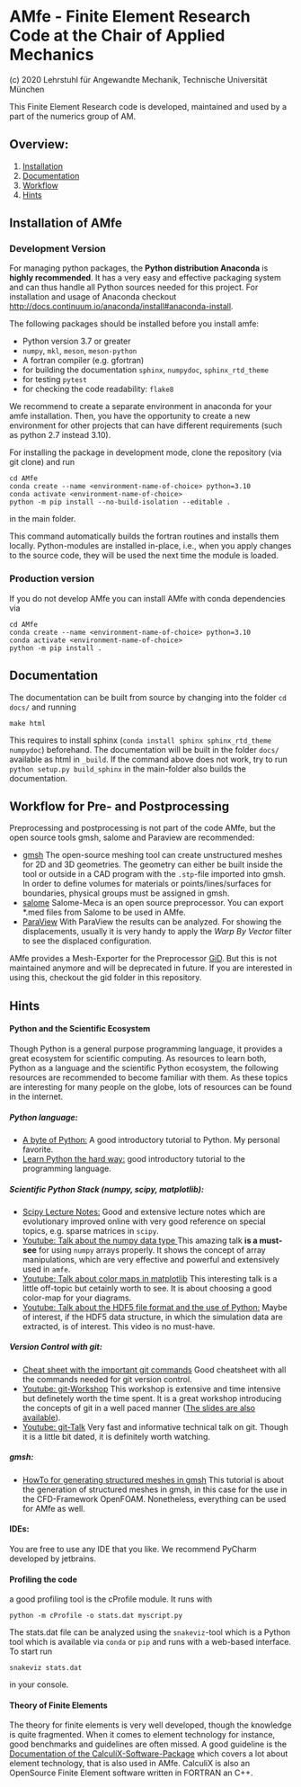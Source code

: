 AMfe - Finite Element Research Code at the Chair of Applied Mechanics
=====================================================================

(c) 2020 Lehrstuhl für Angewandte Mechanik, Technische Universität München


This Finite Element Research code is developed, maintained and used by a part of the numerics group of AM.

Overview:
---------

1.  [Installation](#installation-of-amfe)
2.  [Documentation](#documentation)
3.  [Workflow](#workflow-for-pre--and-postprocessing)
4.  [Hints](#hints)


Installation of AMfe
--------------------

### Development Version

For managing python packages, the **Python distribution Anaconda** is **highly recommended**.
It has a very easy and effective packaging system and can thus handle all Python sources needed for this project.
For installation and usage of Anaconda checkout http://docs.continuum.io/anaconda/install#anaconda-install.

The following packages should be installed before you install amfe:

   - Python version 3.7 or greater
   - `numpy`, `mkl`, `meson`, `meson-python`
   - A fortran compiler (e.g. gfortran)
   - for building the documentation `sphinx`, `numpydoc`, `sphinx_rtd_theme`
   - for testing `pytest`
   - for checking the code readability: `flake8`

We recommend to create a separate environment in anaconda for your amfe installation.
Then, you have the opportunity to create a new environment for other projects that can have different
requirements (such as python 2.7 instead 3.10). 


For installing the package in development mode, clone the repository (via git clone) and run

    cd AMfe
    conda create --name <environment-name-of-choice> python=3.10
    conda activate <environment-name-of-choice> 
    python -m pip install --no-build-isolation --editable .

in the main folder.

This command automatically builds the fortran routines and installs them locally.
Python-modules are installed in-place,
i.e., when you apply changes to the source code, they will be used the next time the module is loaded.


### Production version

If you do not develop AMfe you can install AMfe with conda dependencies via

    cd AMfe
    conda create --name <environment-name-of-choice> python=3.10
    conda activate <environment-name-of-choice> 
    python -m pip install .


Documentation
-------------

The documentation can be built from source by changing into the folder `cd docs/` and running

    make html

This requires to install sphinx (`conda install sphinx sphinx_rtd_theme numpydoc`) beforehand.
The documentation will be built in the folder `docs/` available as html in `_build`.
If the command above does not work, try to run `python setup.py build_sphinx` in the main-folder
also builds the documentation.

Workflow for Pre- and Postprocessing
------------------------------------
Preprocessing and postprocessing is not part of the code AMfe, but the open source tools gmsh, salome
and Paraview are recommended:

- [gmsh](https://gmsh.info) The open-source meshing tool can create unstructured meshes for 2D and 3D geometries. The geometry can either be built inside the tool or outside in a CAD program with the `.stp`-file imported into gmsh. In order to define volumes for materials or points/lines/surfaces for boundaries, physical groups must be assigned in gmsh.
- [salome](https://salome-platform.org) Salome-Meca is an open source preprocessor. You can export *.med files from Salome to be used in AMfe.
- [ParaView](https://www.paraview.org) With ParaView the results can be analyzed. For showing the displacements, usually it is very handy to apply the *Warp By Vector* filter to see the displaced configuration.

AMfe provides a Mesh-Exporter for the Preprocessor [GiD](http://www.gidhome.com/).
But this is not maintained anymore and will be deprecated in future.
If you are interested in using this, checkout the gid folder in this repository.

Hints
-----

#### Python and the Scientific Ecosystem

Though Python is a general purpose programming language, it provides a great ecosystem for scientific computing.
As resources to learn both, Python as a language and the scientific Python ecosystem,
the following resources are recommended to become familiar with them.
As these topics are interesting for many people on the globe, lots of resources can be found in the internet.

##### Python language:
- [A byte of Python:](http://python.swaroopch.com/) A good introductory tutorial to Python. My personal favorite.
- [Learn Python the hard way:](http://learnpythonthehardway.org/book/) good introductory tutorial to the programming language.

##### Scientific Python Stack (numpy, scipy, matplotlib):
- [Scipy Lecture Notes:](https://www.scipy-lectures.org/) Good and extensive lecture notes which are evolutionary improved online with very good reference on special topics, e.g. sparse matrices in `scipy`.
- [Youtube: Talk about the numpy data type ](https://www.youtube.com/watch?v=EEUXKG97YRw) This amazing talk **is a must-see** for using `numpy` arrays properly. It shows the concept of array manipulations, which are very effective and powerful and extensively used in `amfe`.
- [Youtube: Talk about color maps in matplotlib](https://youtu.be/xAoljeRJ3lU?list=PLYx7XA2nY5Gcpabmu61kKcToLz0FapmHu) This interesting talk is a little off-topic but cetainly worth to see. It is about choosing a good color-map for your diagrams.
- [Youtube: Talk about the HDF5 file format and the use of Python:](https://youtu.be/nddj5OA8LJo?list=PLYx7XA2nY5Gcpabmu61kKcToLz0FapmHu) Maybe of interest, if the HDF5 data structure, in which the simulation data are extracted, is of interest. This video is no must-have.

##### Version Control with git:
- [Cheat sheet with the important git commands](https://www.git-tower.com/blog/git-cheat-sheet/) Good cheatsheet with all the commands needed for git version control.
- [Youtube: git-Workshop](https://youtu.be/Qthor07loHM) This workshop is extensive and time intensive but definetely worth the time spent. It is a great workshop introducing the concepts of git in a well paced manner ([The slides are also available](https://speakerdeck.com/singingwolfboy/get-started-with-git)).
- [Youtube: git-Talk](https://youtu.be/ZDR433b0HJY) Very fast and informative technical talk on git. Though it is a little bit dated, it is definitely worth watching. 

##### gmsh:
- [HowTo for generating structured meshes in gmsh](https://openfoamwiki.net/index.php/2D_Mesh_Tutorial_using_GMSH) This tutorial is about the generation of structured meshes in gmsh, in this case for the use in the CFD-Framework OpenFOAM. Nonetheless, everything can be used for AMfe as well.

#### IDEs:

You are free to use any IDE that you like. We recommend PyCharm developed by jetbrains.

#### Profiling the code

a good profiling tool is the cProfile module. It runs with

    python -m cProfile -o stats.dat myscript.py

The stats.dat file can be analyzed using the `snakeviz`-tool which is a Python tool which is available via `conda` or `pip` and runs with a web-based interface. To start run

    snakeviz stats.dat

in your console.


#### Theory of Finite Elements
The theory for finite elements is very well developed, though the knowledge is quite fragmented.
When it comes to element technology for instance, good benchmarks and guidelines are often missed.
A good guideline is the [Documentation of the CalculiX-Software-Package](http://web.mit.edu/calculix_v2.7/CalculiX/ccx_2.7/doc/ccx/ccx.html)
which covers a lot about element technology, that is also used in AMfe.
CalculiX is also an OpenSource Finite Element software written in FORTRAN an C++.
